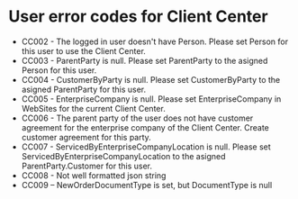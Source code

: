 # User error codes for Client Center
* CC002 - The logged in user doesn't have Person. Please set Person for this user to use the Client Center.
* CC003 - ParentParty is null. Please set ParentParty to the asigned Person for this user.
* CC004 - CustomerByParty is null. Please set CustomerByParty to the asigned ParentParty for this user.
* CC005 - EnterpriseCompany is null. Please set EnterpriseCompany in WebSites for the current Client Center.
* CC006 - The parent party of the user does not have customer agreement for the enterprise company of the Client Center. Create customer agreement for this party.
* CC007 - ServicedByEnterpriseCompanyLocation is null. Please set ServicedByEnterpriseCompanyLocation to the asigned ParentParty.Customer for this user.
* CC008 - Not well formatted json string
* CC009 – NewOrderDocumentType is set, but DocumentType is null
